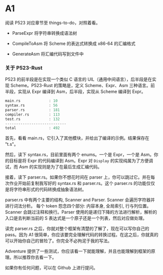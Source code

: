 # A1

阅读 P523 对应章节至  things-to-do，对照着看。

+ ParseExpr
将字符串转换成语法树

+ CompileToAsm
将 Scheme 的表达式转换成 x86-64 的汇编格式

+ GenerateAsm
将汇编代码写到文件中


### 关于 P523-Rust

P523 的前半段是在实现一个类似 C 语言的 UIL（通用中间语言），后半段是在实现 Scheme。P523-Rust 的策略是，定义 Scheme、Expr、Asm 三种语言。前半段，实现从 Expr 编译到 Asm，后半段，实现从 Scheme 编译到 Expr。 

```rs
main.rs             : 10
syntax.rs           : 56
parser.rs           : 181
compiler.rs         : 113
test.rs             : 132
----------------------------
total               : 492
```


首先，看看 main.rs，它引入了其他模块，并给出了编译的示例。结果保存在 "t.s"。

然后，读下 syntax.rs，目前里面有两个 enums。一个是 Expr，一个是 Asm。你的目标是将 Expr 的代码编译到 Asm。Expr 对 `Display` 的实现纯属为了方便调试，而 Asm 的实现则是为了在最后生成汇编代码。

接着，读下 parser.rs。如果你不想花时间在 parser 上，你可以跳过它。并在每次作业开始前复制我写好的 syntax.rs 和 parser.rs。这个 parser.rs 的功能仅仅是将字符串形式的代码转换成抽象语法树。

parser.rs 中有两个主要的结构, Scanner and Parser. Scanner 会遍历字符器并进行词法分析。 每个 token 怨念四个部分: 内容本身, 全局索引, 行与列位置。Scanner 会跳过注释和换行。Parser 使用的是递归下降的方法进行解析，解析的入口是去判断当前的 S 表达式是一个原子还是一个列表，然后对应做处理。

读完 parser.rs 之后，你就对整个框架有清楚的了解了，现在可以写你自己的 pass。因为 A1 很简单，你应该要完全理解代码的转换过程。在这之后，你就真的可以开始你自己的冒险了。你完全不必拘泥于我的写法。

Adventure 提供了一些测试，你应该看一下就能理解，并且也能理解到框架的原理。所以推荐你去看一下。

如果你有任何问题，可以在 Github 上进行提问。